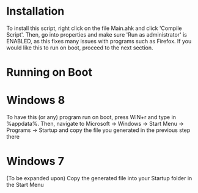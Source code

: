 Installation
=====
To install this script, right click on the file Main.ahk and click 'Compile Script'. Then, go into properties and make sure 'Run as administrator' is ENABLED, as this fixes many issues with programs such as Firefox. If you would like this to run on boot, proceed to the next section. 

Running on Boot
=====
Windows 8
=====
To have this (or any) program run on boot, press WIN+r and type in %appdata%. Then, navigate to Microsoft -> Windows -> Start Menu -> Programs -> Startup and copy the file you generated in the previous step there

Windows 7
=====
(To be expanded upon) Copy the generated file into your Startup folder in the Start Menu